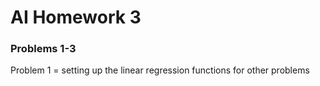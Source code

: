 # AI Homework 3

### Problems 1-3
Problem 1 = setting up the linear regression functions for other problems

